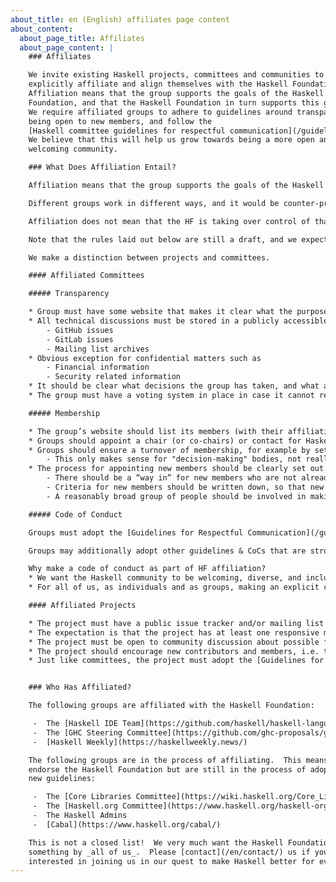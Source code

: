 ```yaml
---
about_title: en (English) affiliates page content
about_content:
  about_page_title: Affiliates
  about_page_content: |
    ### Affiliates

    We invite existing Haskell projects, committees and communities to
    explicitly affiliate and align themselves with the Haskell Foundation.
    Affiliation means that the group supports the goals of the Haskell
    Foundation, and that the Haskell Foundation in turn supports this group.
    We require affiliated groups to adhere to guidelines around transparency,
    being open to new members, and follow the
    [Haskell committee guidelines for respectful communication](/guidelines-for-respectful-communication).
    We believe that this will help us grow towards being a more open and
    welcoming community.

    ### What Does Affiliation Entail?

    Affiliation means that the group supports the goals of the Haskell Foundation, and, in return, the Haskell Foundation supports this group.

    Different groups work in different ways, and it would be counter-productive to impose complete uniformity. However, we expect the groups that want to affiliate with the Haskell Foundation to follow a few ground rules, laid out below.

    Affiliation does not mean that the HF is taking over control of that group’s bailiwick. The group’s powers and responsibilities remain unchanged, although it would be reasonable to expect the group to take into account the views of the HF.

    Note that the rules laid out below are still a draft, and we expect to iterate and refine them as we contact more and more groups.

    We make a distinction between projects and committees.

    #### Affiliated Committees

    ##### Transparency

    * Group must have some website that makes it clear what the purpose of this group is
    * All technical discussions must be stored in a publicly accessible location
        - GitHub issues
        - GitLab issues
        - Mailing list archives
    * Obvious exception for confidential matters such as
        - Financial information
        - Security related information
    * It should be clear what decisions the group has taken, and what are under discussion (if it’s that kind of group). Eg the GHC Steering Committee has GitLab PRs.
    * The group must have a voting system in place in case it cannot reach unanimity. Votes must be accompanied by reasoning, and a tie-breaking mechanism should be in place.

    ##### Membership

    * The group’s website should list its members (with their affiliations and terms), and the membership rules.
    * Groups should appoint a chair (or co-chairs) or contact for Haskell Foundation
    * Groups should ensure a turnover of membership, for example by setting terms
        - This only makes sense for "decision-making" bodies, not really for groups that just focus on doing work.
    * The process for appointing new members should be clearly set out.
        - There should be a “way in” for new members who are not already part of the “in crowd”; for example, a regular opportunity to self-nominate.
        - Criteria for new members should be written down, so that new members can address them in writing a self-nomination.
        - A reasonably broad group of people should be involved in making appointment decisions (e.g. not just the chair).  Typically the whole group votes on appointing new members.

    ##### Code of Conduct

    Groups must adopt the [Guidelines for Respectful Communication](/guidelines-for-respectful-communication). This is a very "light" CoC since it focuses on positive aspiration rather than negative policing.

    Groups may additionally adopt other guidelines & CoCs that are stronger; as long as they do not conflict with the GRC.

    Why make a code of conduct as part of HF affiliation?
    * We want the Haskell community to be welcoming, diverse, and inclusive.  Having explicit guidelines for respectful communication signals that desire, and makes it more explicit and concrete.
    * For all of us, as individuals and as groups, making an explicit commitment to respectful communication encourages us to review our messages to see if they meet the goals set out in the guidelines, and will give others some specifics to point to if we fail.

    #### Affiliated Projects

    * The project must have a public issue tracker and/or mailing list where discussion about the project takes place
    * The expectation is that the project has at least one responsive maintainer. If this is not the case, it should be clearly signalled that more resources are required.
    * The project must be open to community discussion about possible features and contributions.
    * The project should encourage new contributors and members, i.e. there should be "a way in".
    * Just like committees, the project must adopt the [Guidelines for Respectful Communication](/guidelines-for-respectful-communication) as a code of conduct.


    ### Who Has Affiliated?

    The following groups are affiliated with the Haskell Foundation:

     -  The [Haskell IDE Team](https://github.com/haskell/haskell-language-server)
     -  The [GHC Steering Committee](https://github.com/ghc-proposals/ghc-proposals)
     -  [Haskell Weekly](https://haskellweekly.news/)

    The following groups are in the process of affiliating.  This means they
    endorse the Haskell Foundation but are still in the process of adopting the
    new guidelines:

     -  The [Core Libraries Committee](https://wiki.haskell.org/Core_Libraries_Committee)
     -  The [Haskell.org Committee](https://www.haskell.org/haskell-org-committee)
     -  The Haskell Admins
     -  [Cabal](https://www.haskell.org/cabal/)

    This is not a closed list!  We very much want the Haskell Foundation to be
    something by _all of us_.  Please [contact](/en/contact/) us if you are
    interested in joining us in our quest to make Haskell better for everyone.
---
```

